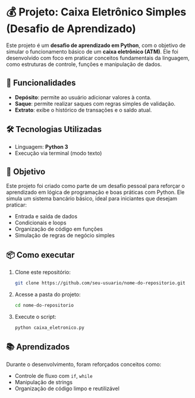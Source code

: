 # 💰 Projeto: Caixa Eletrônico Simples (Desafio de Aprendizado)

Este projeto é um **desafio de aprendizado em Python**, com o objetivo de simular o funcionamento básico de um **caixa eletrônico (ATM)**. Ele foi desenvolvido com foco em praticar conceitos fundamentais da linguagem, como estruturas de controle, funções e manipulação de dados.

## 🚀 Funcionalidades

- **Depósito**: permite ao usuário adicionar valores à conta.
- **Saque**: permite realizar saques com regras simples de validação.
- **Extrato**: exibe o histórico de transações e o saldo atual.

## 🛠️ Tecnologias Utilizadas

- Linguagem: **Python 3**
- Execução via terminal (modo texto)

## 🎯 Objetivo

Este projeto foi criado como parte de um desafio pessoal para reforçar o aprendizado em lógica de programação e boas práticas com Python. Ele simula um sistema bancário básico, ideal para iniciantes que desejam praticar:

- Entrada e saída de dados
- Condicionais e loops
- Organização de código em funções
- Simulação de regras de negócio simples

## 📦 Como executar

1. Clone este repositório:
   ```bash
   git clone https://github.com/seu-usuario/nome-do-repositorio.git
   ```
2. Acesse a pasta do projeto:
   ```bash
   cd nome-do-repositorio
   ```
3. Execute o script:
   ```bash
   python caixa_eletronico.py
   ```

## 📚 Aprendizados

Durante o desenvolvimento, foram reforçados conceitos como:
- Controle de fluxo com `if`, `while`
- Manipulação de strings 
- Organização de código limpo e reutilizável

